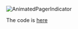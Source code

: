 ![AnimatedPagerIndicator](https://i.postimg.cc/L8Lzn4Bv/Record-2022-02-23-13-51-57-304.gif)  


The code is [here](https://gist.github.com/shohiebsense/54d8ca16fdfb1b41b343f19de6c1d49a)
